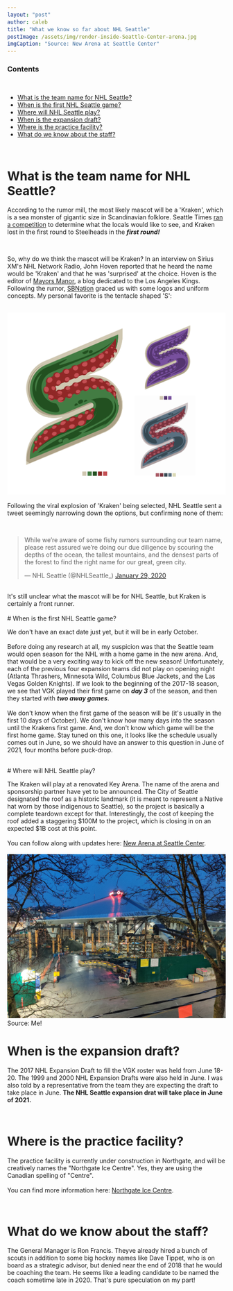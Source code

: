 ```yaml
---
layout: "post"
author: caleb
title: "What we know so far about NHL Seattle"
postImage: /assets/img/render-inside-Seattle-Center-arena.jpg
imgCaption: "Source: New Arena at Seattle Center"
---
```

### Contents
<br><!-- TOC -->

- [What is the team name for NHL Seattle?](#what-is-the-team-name-for-nhl-seattle)
- [When is the first NHL Seattle game?](#when-is-the-first-nhl-seattle-game)
- [Where will NHL Seattle play?](#where-will-nhl-seattle-play)
- [When is the expansion draft?](#when-is-the-expansion-draft)
- [Where is the practice facility?](#where-is-the-practice-facility)
- [What do we know about the staff?](#what-do-we-know-about-the-staff)

<!-- /TOC -->
<br>

# What is the team name for NHL Seattle?

According to the rumor mill, the most likely mascot will be a 'Kraken', which is a sea monster of gigantic size in Scandinavian folklore. Seattle Times [ran a competition](https://projects.seattletimes.com/2018/sports/name-the-seattle-nhl-team/) to determine what the locals would like to see, and Kraken lost in the first round to Steelheads in the ***first round!***

<br>

So, why do we think the mascot will be Kraken? In an interview on Sirius XM's NHL Network Radio, John Hoven reported that he heard the name would be 'Kraken' and that he was 'surprised' at the choice. Hoven is the editor of [Mayors Manor](http://mayorsmanor.com/), a blog dedicated to the Los Angeles Kings. Following the rumor, [SBNation](https://www.sbnation.com/2020/2/8/21128447/seattle-kraken-logo-uniform-jersey) graced us with some logos and uniform concepts. My personal favorite is the tentacle shaped 'S':

<br>


  <img src = "/assets/img/Kraken_tentacle.png" alt = "SBNation Seattle Kraken Tentacle Logo" class = "ccccdd">

<br>

Following the viral explosion of 'Kraken' being selected, NHL Seattle sent a tweet seemingly narrowing down the options, but confirming none of them:

<br>

<blockquote class="twitter-tweet" data-dnt="true" data-theme="light"><p lang="en" dir="ltr">While we’re aware of some fishy rumors surrounding our team name, please rest assured we’re doing our due diligence by scouring the depths of the ocean, the tallest mountains, and the densest parts of the forest to find the right name for our great, green city.</p>&mdash; NHL Seattle (@NHLSeattle_) <a href="https://twitter.com/NHLSeattle_/status/1222658065024995328?ref_src=twsrc%5Etfw">January 29, 2020</a></blockquote> <script async src="https://platform.twitter.com/widgets.js" charset="utf-8"></script>

<br>
It's still unclear what the mascot will be for NHL Seattle, but Kraken is certainly a front runner.
<br>
<br>
# When is the first NHL Seattle game?

We don't have an exact date just yet, but it will be in early October.
<br><br>
Before doing any research at all, my suspicion was that the Seattle team would open season for the NHL with a home game in the new arena. And, that would be a very exciting way to kick off the new season! Unfortunately, each of the previous four expansion teams did not play on opening night (Atlanta Thrashers, Minnesota Wild, Columbus Blue Jackets, and the Las Vegas Golden Knights). If we look to the beginning of the 2017-18 season, we see that VGK played their first game on ***day 3*** of the season, and then they started with ***two away games***.
<br><br>
We don't know when the first game of the season will be (it's usually in the first 10 days of October). We don't know how many days into the season until the Krakens first game. And, we don't know which game will be the first home game. Stay tuned on this one, it looks like the schedule usually comes out in June, so we should have an answer to this question in June of 2021, four months before puck-drop.


<br>
# Where will NHL Seattle play?

The Kraken will play at a renovated Key Arena.  The name of the arena and sponsorship partner have yet to be announced. The City of Seattle designated the roof as a historic landmark (it is meant to represent a Native hat worn by those indigenous to Seattle), so the project is basically a complete teardown except for that. Interestingly, the cost of keeping the roof added a staggering $100M to the project, which is closing in on an expected $1B cost at this point.
<br><br>
You can follow along with updates here: [New Arena at Seattle Center]( http://newarenaatseattlecenter.com/).
<br>
<br>
  <img src = "/assets/img/Key-Arena-Roof-Suspended.jpg" alt = "Key Arena Roof Lift during construction" class = "ccccdd">
  <span class = "caption" >Source: Me!</span>
  <br>
# When is the expansion draft?

The 2017 NHL Expansion Draft to fill the VGK roster was held from June 18-20. The 1999 and 2000 NHL Expansion Drafts were also held in June. I was also told by a representative from the team they are expecting the draft to take place in June. **The NHL Seattle expansion drat will take place in June of 2021.**


<br>

# Where is the practice facility?

The practice facility is currently under construction in Northgate, and will be creatively names the "Northgate Ice Centre". Yes, they are using the Canadian spelling of "Centre".
<br><br>
You can find more information here: [Northgate Ice Centre](https://www.nhl.com/seattle/fans/ice-centre).


<br>

# What do we know about the staff?

The General Manager is Ron Francis. Theyve already hired a bunch of scouts in addition to some big hockey names like Dave Tippet, who is on board as a strategic advisor, but denied near the end of 2018 that he would be coaching the team. He seems like a leading candidate to be named the coach sometime late in 2020. That's pure speculation on my part!
<br>
